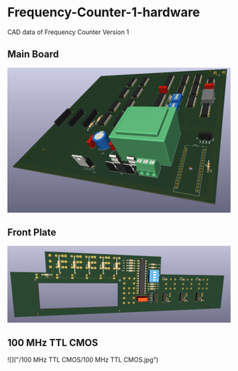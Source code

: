 # Frequency-Counter-1-hardware
CAD data of Frequency Counter Version 1
## Main Board
![](/Hauptplatine/Hauptplatine.jpg)
## Front Plate
![](/Frontplatte/Frontplatte.jpg)
## 100 MHz TTL CMOS
![]("/100 MHz TTL CMOS/100 MHz TTL CMOS.jpg")
